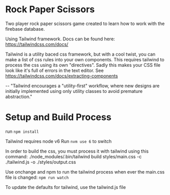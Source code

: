 # Rock Paper Scissors
Two player rock paper scissors game created to learn how to work with the firebase database.

Using Tailwind framework. Docs can be found here: https://tailwindcss.com/docs/

Tailwind is a utility baced css framework, but with a cool twist, you can make a list of css rules into your own components. This requires tailwind to process the css using its own "directives". Sadly this makes your CSS file look like it's full of errors in the text editor. See https://tailwindcss.com/docs/extracting-components

-- "Tailwind encourages a "utility-first" workflow, where new designs are initially implemented using only utility classes to avoid premature abstraction."

# Setup and Build Process

run `npm install`

Tailwind requires node v6
Run `nvm use 6` to switch

In order to build the css, you must process it with tailwind using this command:
./node_modules/.bin/tailwind build styles/main.css -c ./tailwind.js -o ./styles/output.css

Use onchange and npm to run the tailwind process when ever the main.css file is changed:
`npm run watch` 

To update the defaults for tailwind, use the tailwind.js file